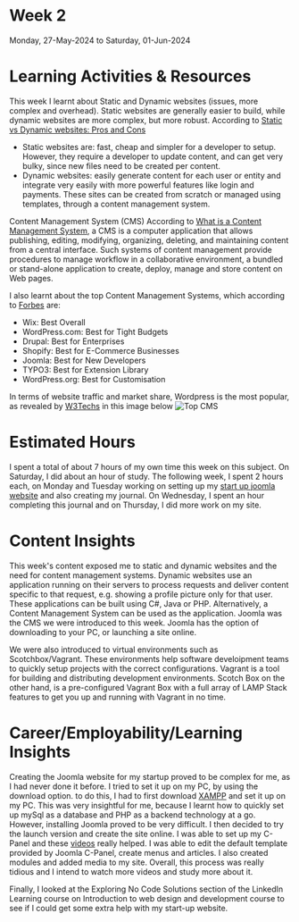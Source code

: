 # Week 2
Monday, 27-May-2024 to Saturday, 01-Jun-2024

# Learning Activities & Resources
This week I learnt about Static and Dynamic websites (issues, more complex and overhead). Static websites are generally easier to build, while dynamic websites are more complex, but more robust. According to [Static vs Dynamic websites: Pros and Cons](https://wsvincent.com/static-vs-dynamic-websites-pros-and-cons/)
* Static websites are: fast, cheap and simpler for a developer to setup. However, they require a developer to update content, and can get very bulky, since new files need to be created per content.
* Dynamic websites: easily generate content for each user or entity and integrate very easily with more powerful features like login and payments. These sites can be created from scratch or managed using templates, through a content management system.

Content Management System (CMS)
According to [What is a Content Management System](https://en.wikipedia.org/wiki/Content_management_system), a CMS is a computer application that allows publishing, editing, modifying, organizing, deleting, and maintaining content from a central interface. Such systems of content management provide procedures to manage workflow in a collaborative environment, a bundled or stand-alone application to create, deploy, manage and store content on Web pages.

I also learnt about the top Content Management Systems, which according to [Forbes](https://www.forbes.com/uk/advisor/business/software/best-content-management-systems/) are:
* Wix: Best Overall
* WordPress.com: Best for Tight Budgets
* Drupal: Best for Enterprises
* Shopify: Best for E-Commerce Businesses
* Joomla: Best for New Developers
* TYPO3: Best for Extension Library
* WordPress.org: Best for Customisation

In terms of website traffic and market share, Wordpress is the most popular, as revealed by [W3Techs](https://w3techs.com/technologies/overview/content_management) in this image below
![Top CMS](https://www.bacancytechnology.com/blog/wp-content/uploads/2020/07/WordPress-Joomla-Drupal-Usage-Statistics.png)

# Estimated Hours
I spent a total of about 7 hours of my own time this week on this subject. On Saturday, I did about an hour of study. The following week, I spent 2 hours each, on Monday and Tuesday working on setting up my [start up joomla website](https://sfnstartup.cloudaccess.host/index.php) and also creating my journal. On Wednesday, I spent an hour completing this journal and on Thursday, I did more work on my site.

# Content Insights
This week's content exposed me to static and dynamic websites and the need for content management systems. Dynamic websites use an application running on their servers to process requests and deliver content specific to that request, e.g. showing a profile picture only for that user. These applications can be built using C#, Java or PHP. Alternatively, a Content Management System can be used as the application. Joomla was the CMS we were introduced to this week. Joomla has the option of downloading to your PC, or launching a site online.

We were also introduced to virtual environments such as Scotchbox/Vagrant. These environments help software develoipment teams to quickly setup projects with the correct configurations. Vagrant is a tool for building and distributing development environments. Scotch Box on the other hand, is a pre-configured Vagrant Box with a full array of LAMP Stack features to get you up and running with Vagrant in no time.

# Career/Employability/Learning Insights
Creating the Joomla website for my startup proved to be complex for me, as I had never done it before. I tried to set it up on my PC, by using the download option. to do this, I had to first download [XAMPP](https://www.apachefriends.org/download.html) and set it up on my PC. This was very insightful for me, because I learnt how to quickly set up mySql as a database and PHP as a backend technology at a go. However, installing Joomla proved to be very difficult. I then decided to try the launch version and create the site online. I was able to set up my C-Panel and these [videos](https://www.cloudaccess.net/joomla-knowledgebase/138-joomla-3-1/getting-started.html) really helped. I was able to edit the default template provided by Joomla C-Panel, create menus and articles. I also created modules and added media to my site. Overall, this process was really tidious and I intend to watch more videos and study more about it.

Finally, I looked at the Exploring No Code Solutions section of the LinkedIn Learning course on Introduction to web design and development course to see if I could get some extra help with my start-up website.
